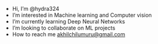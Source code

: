 - Hi, I’m @hydra324
- I’m interested in Machine learning and Computer vision
- I’m currently learning Deep Neural Networks
- I’m looking to collaborate on ML projects
- How to reach me <akhilchilumuru@gmail.com>

<!---
hydra324/hydra324 is a ✨ special ✨ repository because its `README.md` (this file) appears on your GitHub profile.
You can click the Preview link to take a look at your changes.
--->
